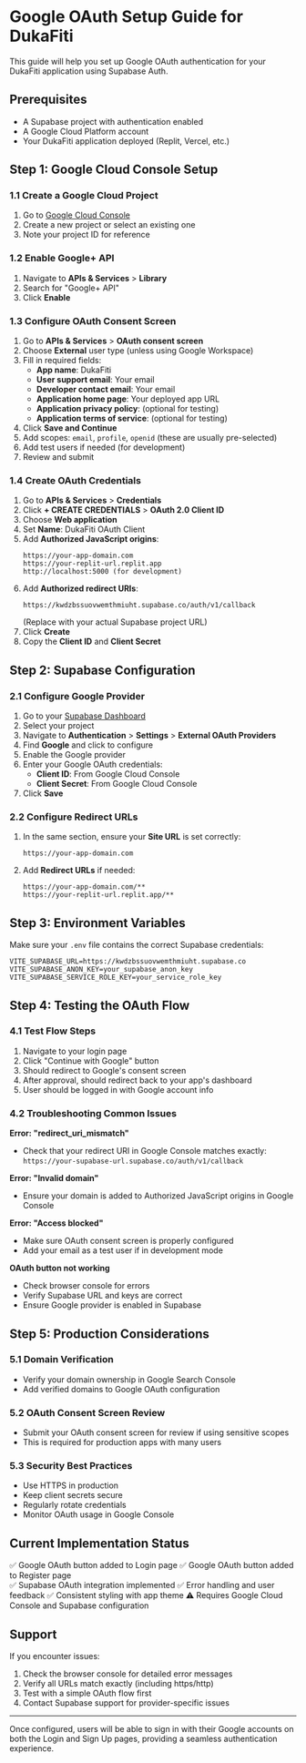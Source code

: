 # Google OAuth Setup Guide for DukaFiti

This guide will help you set up Google OAuth authentication for your DukaFiti application using Supabase Auth.

## Prerequisites

- A Supabase project with authentication enabled
- A Google Cloud Platform account
- Your DukaFiti application deployed (Replit, Vercel, etc.)

## Step 1: Google Cloud Console Setup

### 1.1 Create a Google Cloud Project
1. Go to [Google Cloud Console](https://console.cloud.google.com/)
2. Create a new project or select an existing one
3. Note your project ID for reference

### 1.2 Enable Google+ API
1. Navigate to **APIs & Services** > **Library**
2. Search for "Google+ API" 
3. Click **Enable**

### 1.3 Configure OAuth Consent Screen
1. Go to **APIs & Services** > **OAuth consent screen**
2. Choose **External** user type (unless using Google Workspace)
3. Fill in required fields:
   - **App name**: DukaFiti
   - **User support email**: Your email
   - **Developer contact email**: Your email
   - **Application home page**: Your deployed app URL
   - **Application privacy policy**: (optional for testing)
   - **Application terms of service**: (optional for testing)
4. Click **Save and Continue**
5. Add scopes: `email`, `profile`, `openid` (these are usually pre-selected)
6. Add test users if needed (for development)
7. Review and submit

### 1.4 Create OAuth Credentials
1. Go to **APIs & Services** > **Credentials**
2. Click **+ CREATE CREDENTIALS** > **OAuth 2.0 Client ID**
3. Choose **Web application**
4. Set **Name**: DukaFiti OAuth Client
5. Add **Authorized JavaScript origins**:
   ```
   https://your-app-domain.com
   https://your-replit-url.replit.app
   http://localhost:5000 (for development)
   ```
6. Add **Authorized redirect URIs**:
   ```
   https://kwdzbssuovwemthmiuht.supabase.co/auth/v1/callback
   ```
   (Replace with your actual Supabase project URL)
7. Click **Create**
8. Copy the **Client ID** and **Client Secret**

## Step 2: Supabase Configuration

### 2.1 Configure Google Provider
1. Go to your [Supabase Dashboard](https://app.supabase.com/)
2. Select your project
3. Navigate to **Authentication** > **Settings** > **External OAuth Providers**
4. Find **Google** and click to configure
5. Enable the Google provider
6. Enter your Google OAuth credentials:
   - **Client ID**: From Google Cloud Console
   - **Client Secret**: From Google Cloud Console
7. Click **Save**

### 2.2 Configure Redirect URLs
1. In the same section, ensure your **Site URL** is set correctly:
   ```
   https://your-app-domain.com
   ```
2. Add **Redirect URLs** if needed:
   ```
   https://your-app-domain.com/**
   https://your-replit-url.replit.app/**
   ```

## Step 3: Environment Variables

Make sure your `.env` file contains the correct Supabase credentials:

```env
VITE_SUPABASE_URL=https://kwdzbssuovwemthmiuht.supabase.co
VITE_SUPABASE_ANON_KEY=your_supabase_anon_key
VITE_SUPABASE_SERVICE_ROLE_KEY=your_service_role_key
```

## Step 4: Testing the OAuth Flow

### 4.1 Test Flow Steps
1. Navigate to your login page
2. Click "Continue with Google" button
3. Should redirect to Google's consent screen
4. After approval, should redirect back to your app's dashboard
5. User should be logged in with Google account info

### 4.2 Troubleshooting Common Issues

**Error: "redirect_uri_mismatch"**
- Check that your redirect URI in Google Console matches exactly: `https://your-supabase-url.supabase.co/auth/v1/callback`

**Error: "Invalid domain"**
- Ensure your domain is added to Authorized JavaScript origins in Google Console

**Error: "Access blocked"**
- Make sure OAuth consent screen is properly configured
- Add your email as a test user if in development mode

**OAuth button not working**
- Check browser console for errors
- Verify Supabase URL and keys are correct
- Ensure Google provider is enabled in Supabase

## Step 5: Production Considerations

### 5.1 Domain Verification
- Verify your domain ownership in Google Search Console
- Add verified domains to Google OAuth configuration

### 5.2 OAuth Consent Screen Review
- Submit your OAuth consent screen for review if using sensitive scopes
- This is required for production apps with many users

### 5.3 Security Best Practices
- Use HTTPS in production
- Keep client secrets secure
- Regularly rotate credentials
- Monitor OAuth usage in Google Console

## Current Implementation Status

✅ Google OAuth button added to Login page
✅ Google OAuth button added to Register page  
✅ Supabase OAuth integration implemented
✅ Error handling and user feedback
✅ Consistent styling with app theme
⚠️ Requires Google Cloud Console and Supabase configuration

## Support

If you encounter issues:
1. Check the browser console for detailed error messages
2. Verify all URLs match exactly (including https/http)
3. Test with a simple OAuth flow first
4. Contact Supabase support for provider-specific issues

---

Once configured, users will be able to sign in with their Google accounts on both the Login and Sign Up pages, providing a seamless authentication experience.